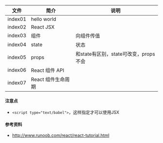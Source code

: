 ###

|文件|简介|说明|
|---|---|---|
|index01|hello world||
|index02|React JSX|
|index03|组件|向组件传值|
|index04|state|状态|
|index05|props|和state有区别，state可改变，props不会|
|index06|React 组件 API|
|index07|React 组件生命周期|


#### 注意点
 - `<script type="text/babel">`，这样指定才可以使用JSX

#### 参考资料
 - http://www.runoob.com/react/react-tutorial.html

